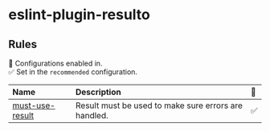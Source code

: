# eslint-plugin-resulto

## Rules

<!-- begin auto-generated rules list -->

💼 Configurations enabled in.\
✅ Set in the `recommended` configuration.

| Name                                             | Description                                          | 💼 |
| :----------------------------------------------- | :--------------------------------------------------- | :- |
| [must-use-result](docs/rules/must-use-result.md) | Result must be used to make sure errors are handled. | ✅  |

<!-- end auto-generated rules list -->

